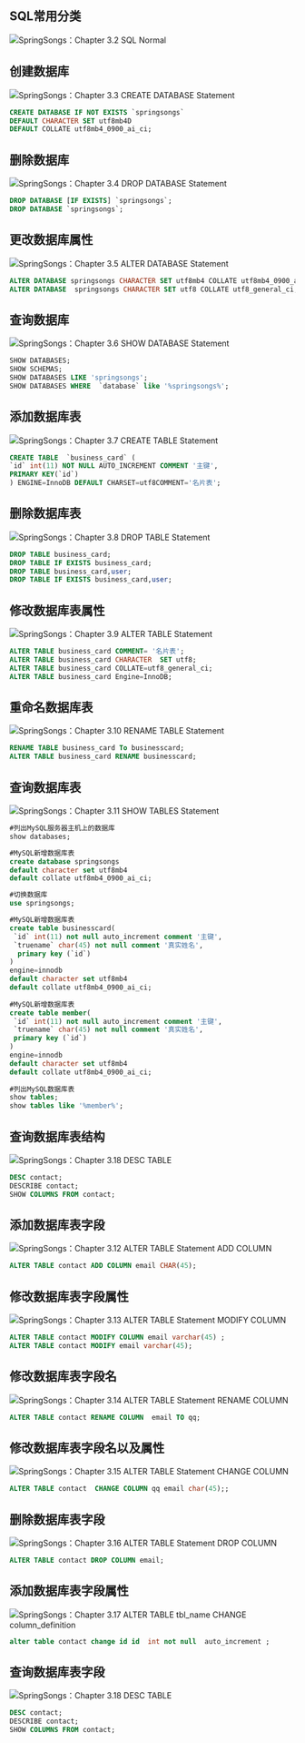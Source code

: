 

## SQL常用分类
![SpringSongs：Chapter 3.2 SQL Normal](/attachment/MySQL/Chapter_3/MySQL_Chapter_3_2_SQL_Normal.png)
## 创建数据库
![SpringSongs：Chapter 3.3 CREATE DATABASE Statement](/attachment/MySQL/Chapter_3/MySQL_Chapter_3_3_CREATE_DATABASE_Statement.png)

``` sql
CREATE DATABASE IF NOT EXISTS `springsongs` 
DEFAULT CHARACTER SET utf8mb4D
DEFAULT COLLATE utf8mb4_0900_ai_ci;
```
## 删除数据库
![SpringSongs：Chapter 3.4 DROP DATABASE Statement](/attachment/MySQL/Chapter_3/MySQL_Chapter_3_4_DROP_DATABASE_Statement.png)

``` sql
DROP DATABASE [IF EXISTS] `springsongs`;
DROP DATABASE `springsongs`;
```
## 更改数据库属性
![SpringSongs：Chapter 3.5 ALTER DATABASE Statement](/attachment/MySQL/Chapter_3/MySQL_Chapter_3_5_ALTER_DATABASE_Statement.png)

``` sql
ALTER DATABASE springsongs CHARACTER SET utf8mb4 COLLATE utf8mb4_0900_ai_ci;
ALTER DATABASE  springsongs CHARACTER SET utf8 COLLATE utf8_general_ci;
```

## 查询数据库
![SpringSongs：Chapter 3.6 SHOW DATABASE Statement](/attachment/MySQL/Chapter_3/MySQL_Chapter_3_6_SHOW_DATABASE_Statement.png)

``` sql
SHOW DATABASES;
SHOW SCHEMAS;
SHOW DATABASES LIKE 'springsongs';
SHOW DATABASES WHERE  `database` like '%springsongs%';
```

## 添加数据库表
![SpringSongs：Chapter 3.7 CREATE TABLE Statement](/attachment/MySQL/Chapter_3/MySQL_Chapter_3_7_CREATE_TABLE_Statement.png)

``` sql
CREATE TABLE  `business_card` (
`id` int(11) NOT NULL AUTO_INCREMENT COMMENT '主键',
PRIMARY KEY(`id`)
) ENGINE=InnoDB DEFAULT CHARSET=utf8COMMENT='名片表';
```

## 删除数据库表
![SpringSongs：Chapter 3.8 DROP TABLE Statement](/attachment/MySQL/Chapter_3/MySQL_Chapter_3_8_DROP_TABLE_Statement.png)

``` sql
DROP TABLE business_card;
DROP TABLE IF EXISTS business_card;
DROP TABLE business_card,user;
DROP TABLE IF EXISTS business_card,user;
```
## 修改数据库表属性
![SpringSongs：Chapter 3.9 ALTER TABLE Statement](/attachment/MySQL/Chapter_3/MySQL_Chapter_3_9_ALTER_TABLE_Statement.png)
``` sql
ALTER TABLE business_card COMMENT= '名片表';
ALTER TABLE business_card CHARACTER  SET utf8;
ALTER TABLE business_card COLLATE=utf8_general_ci;
ALTER TABLE business_card Engine=InnoDB;
```

## 重命名数据库表
![SpringSongs：Chapter 3.10 RENAME TABLE Statement](/attachment/MySQL/Chapter_3/MySQL_Chapter_3_10_RENAME_TABLE_Statement.png)

``` sql
RENAME TABLE business_card To businesscard;
ALTER TABLE business_card RENAME businesscard;
```
## 查询数据库表
![SpringSongs：Chapter 3.11 SHOW TABLES Statement](/attachment/MySQL/Chapter_3/MySQL_Chapter_3_11_SHOW_TABLES_Statement.png)

``` sql
#列出MySQL服务器主机上的数据库
show databases;

#MySQL新增数据库表
create database springsongs
default character set utf8mb4
default collate utf8mb4_0900_ai_ci;

#切换数据库
use springsongs;

#MySQL新增数据库表
create table businesscard(
 `id` int(11) not null auto_increment comment '主键',
 `truename` char(45) not null comment '真实姓名',
  primary key (`id`)
)
engine=innodb 
default character set utf8mb4
default collate utf8mb4_0900_ai_ci;
 
#MySQL新增数据库表
create table member(
 `id` int(11) not null auto_increment comment '主键',
 `truename` char(45) not null comment '真实姓名',
 primary key (`id`)
)
engine=innodb 
default character set utf8mb4
default collate utf8mb4_0900_ai_ci;
    
#列出MySQL数据库表
show tables;
show tables like '%member%';
```
## 查询数据库表结构
![SpringSongs：Chapter 3.18 DESC TABLE](/attachment/MySQL/Chapter_3/MySQL_Chapter_3_18_DESC_TABLE.png)

``` sql
DESC contact;
DESCRIBE contact;
SHOW COLUMNS FROM contact;
```
## 添加数据库表字段
![SpringSongs：Chapter 3.12 ALTER TABLE Statement ADD COLUMN](/attachment/MySQL/Chapter_3/MySQL_Chapter_3_12_ALTER_TABLE_Statement_ADD_COLUMN.png)

``` sql
ALTER TABLE contact ADD COLUMN email CHAR(45);
```
##  修改数据库表字段属性
![SpringSongs：Chapter 3.13 ALTER TABLE Statement MODIFY COLUMN](/attachment/MySQL/Chapter_3/MySQL_Chapter_3_13_ALTER_TABLE_Statement_MODIFY_COLUMN.png)

``` sql
ALTER TABLE contact MODIFY COLUMN email varchar(45) ;
ALTER TABLE contact MODIFY email varchar(45);
```
## 修改数据库表字段名
![SpringSongs：Chapter 3.14 ALTER TABLE Statement RENAME COLUMN](/attachment/MySQL/Chapter_3/MySQL_Chapter_3_14_ALTER_TABLE_Statement_RENAME_COLUMN.png)

``` sql
ALTER TABLE contact RENAME COLUMN  email TO qq;
```

## 修改数据库表字段名以及属性
![SpringSongs：Chapter 3.15 ALTER TABLE Statement CHANGE COLUMN](/attachment/MySQL/Chapter_3/MySQL_Chapter_3_15_ALTER_TABLE_Statement_CHANGE_COLUMN.png)

``` sql
ALTER TABLE contact  CHANGE COLUMN qq email char(45);;
```
## 删除数据库表字段
![SpringSongs：Chapter 3.16 ALTER TABLE Statement DROP COLUMN](/attachment/MySQL/Chapter_3/MySQL_Chapter_3_16_ALTER_TABLE_Statement_DROP_COLUMN.png)

``` sql
ALTER TABLE contact DROP COLUMN email;
```
## 添加数据库表字段属性
![SpringSongs：Chapter 3.17 ALTER TABLE tbl_name CHANGE column_definition](/attachment/MySQL/Chapter_3/MySQL_Chapter_3_17_ALTER_TABLE_tbl_name_CHANGE_column_definition.png)

``` sql
alter table contact change id id  int not null  auto_increment ;
```
## 查询数据库表字段
![SpringSongs：Chapter 3.18 DESC TABLE](/attachment/MySQL/Chapter_3/MySQL_Chapter_3_18_DESC_TABLE.png)

``` sql
DESC contact;
DESCRIBE contact;
SHOW COLUMNS FROM contact;
```